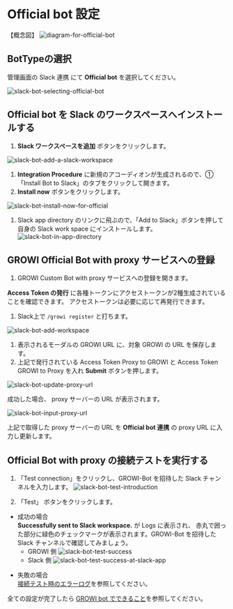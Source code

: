 # Official bot 設定

【概念図】
![diagram-for-official-bot](/assets/images/slack-bot-outline-official.png)


## BotTypeの選択

管理画面の Slack 連携 にて **Official bot** を選択してください。

![slack-bot-selecting-official-bot](/assets/images/slack-bot-selecting-official-bot.png)

## Official bot を Slack のワークスペースへインストールする
 <!-- TODO: GW-6770  英語に統一（Slack ワークスペースを追加 -> Add a Slack Workspace）-->
1. **Slack ワークスペースを追加** ボタンをクリックします。

  ![slack-bot-add-a-slack-workspace](/assets/images/slack-bot-add-a-slack-workspace.png)

<!-- TODO: GW-6770  大文字にする（to -> To）-->
1. **Integration Procedure** に新規のアコーディオンが生成されるので、①「Install Bot to Slack」のタブをクリックして開きます。
1. **Install now** ボタンをクリックします。

  ![slack-bot-install-now-for-official](/assets/images/slack-bot-install-now-for-official.png)

1. Slack app directory のリンクに飛ぶので、「Add to Slack」ボタンを押して自身の Slack work space にインストールします。
![slack-bot-in-app-directory](/assets/images/slack-bot-in-app-directory.png)

## GROWI Official Bot with proxy サービスへの登録

1. GROWI Custom Bot with proxy サービスへの登録を開きます。
  <!-- TODO: GW-6770  英語に統一（Access Token の発行 -> Generate Access Token）-->
  **Access Token の発行** に各種トークンにアクセストークンが2種生成されていることを確認できます。
  アクセストークンは必要に応じて再発行できます。

1. Slack上で `/growi register` と打ちます。

  ![slack-bot-add-workspace](/assets/images/slack-bot-register-modal.png)

1. 表示されるモーダルの GROWI URL に、対象 GROWI の URL を保存します。
1. 上記で発行されている Access Token Proxy to GROWI と Access Token GROWI to Proxy を入れ
  **Submit** ボタンを押します。
  <!-- TODO: GW-6770 画像の差し替え-->
  ![slack-bot-update-proxy-url](/assets/images/slack-bot-update-proxy-url.png)

  <!-- TODO: GW-6770 Successfully registered with the proxy! Please check test connection in your GROWI と表示される -->
  成功した場合、 proxy サーバーの URL が表示されます。

  ![slack-bot-input-proxy-url](/assets/images/slack-bot-input-proxy-url.png)

  <!-- TODO: GW-6770 この文言は消す -->
  上記で取得した proxy サーバーの URL を **Official bot 連携** の proxy URL に入力し更新します。

## Official Bot with proxy の接続テストを実行する
<!-- TODO: GW-6770 デザインが変わっているため、画像の差し替え-->
1. 「Test connection」をクリックし、GROWI-Bot を招待した Slack チャンネルを入力します。
  ![slack-bot-test-introduction](/assets/images/slack-bot-test-introduction.png)

2. 「Test」 ボタンをクリックします。

- 成功の場合  
  **Successfully sent to Slack workspace.** が Logs に表示され、
  赤丸で囲った部分に緑色のチェックマークが表示されます。GROWI-Bot を招待した Slack チャンネルで確認してみましょう。
  - GROWI 側
    <!-- TODO: GW-6770 デザインが変わっているため、画像の差し替え-->
    ![slack-bot-test-success](/assets/images/slack-bot-test-success.png)
  - Slack 側
    <!-- TODO: GW-6770 現在の Official bot のアイコンは GROWI bot 君になっているので変えた方がよさそう？-->
    ![slack-bot-test-success-at-slack-app](/assets/images/slack-bot-test-success-at-slack-app.png)

<!-- TODO: GW-6770 URLが正しく遷移していない（ドキュメント内リンクに遷移しない） -->
- 失敗の場合  
  [接続テスト時のエラーログ](/admin-guide/management-cookbook/slack-integration/#接続テスト時のエラーログ)を参照してください。

<!-- TODO: GW-6770 URLが正しく遷移していない（ドキュメント内リンクに遷移しない） -->
全ての設定が完了したら [GROWI bot でできること](/admin-guide/management-cookbook/slack-integration/#growi-bot-でできること)を参照してください。
